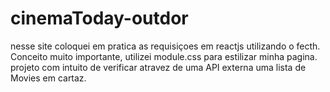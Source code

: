 # cinemaToday-outdor
nesse site coloquei em pratica as requisiçoes em reactjs utilizando o fecth. Conceito muito importante, utilizei module.css para estilizar minha pagina.
projeto com intuito de verificar atravez de uma API externa uma lista de Movies em cartaz.
